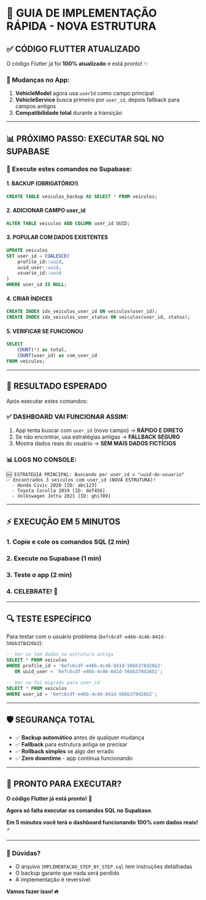# 🚀 GUIA DE IMPLEMENTAÇÃO RÁPIDA - NOVA ESTRUTURA

## ✅ **CÓDIGO FLUTTER ATUALIZADO**

O código Flutter já foi **100% atualizado** e está pronto! ✨

### **📱 Mudanças no App:**
1. **VehicleModel** agora usa `userId` como campo principal
2. **VehicleService** busca primeiro por `user_id`, depois fallback para campos antigos
3. **Compatibilidade total** durante a transição

---

## 📊 **PRÓXIMO PASSO: EXECUTAR SQL NO SUPABASE**

### **🔧 Execute estes comandos no Supabase:**

#### **1. BACKUP (OBRIGATÓRIO!)**
```sql
CREATE TABLE veiculos_backup AS SELECT * FROM veiculos;
```

#### **2. ADICIONAR CAMPO user_id**
```sql
ALTER TABLE veiculos ADD COLUMN user_id UUID;
```

#### **3. POPULAR COM DADOS EXISTENTES**
```sql
UPDATE veiculos 
SET user_id = COALESCE(
    profile_id::uuid, 
    uuid_user::uuid, 
    usuario_id::uuid
)
WHERE user_id IS NULL;
```

#### **4. CRIAR ÍNDICES**
```sql
CREATE INDEX idx_veiculos_user_id ON veiculos(user_id);
CREATE INDEX idx_veiculos_user_status ON veiculos(user_id, status);
```

#### **5. VERIFICAR SE FUNCIONOU**
```sql
SELECT 
    COUNT(*) as total,
    COUNT(user_id) as com_user_id
FROM veiculos;
```

---

## 🎯 **RESULTADO ESPERADO**

Após executar estes comandos:

### ✅ **DASHBOARD VAI FUNCIONAR ASSIM:**
1. App tenta buscar com `user_id` (novo campo) → **RÁPIDO E DIRETO**
2. Se não encontrar, usa estratégias antigas → **FALLBACK SEGURO**
3. Mostra dados reais do usuário → **SEM MAIS DADOS FICTÍCIOS**

### 📊 **LOGS NO CONSOLE:**
```
🆕 ESTRATÉGIA PRINCIPAL: Buscando por user_id = "uuid-do-usuario"
✅ Encontrados 3 veículos com user_id (NOVA ESTRUTURA)!
  - Honda Civic 2020 [ID: abc123]
  - Toyota Corolla 2019 [ID: def456]
  - Volkswagen Jetta 2021 [ID: ghi789]
```

---

## ⚡ **EXECUÇÃO EM 5 MINUTOS**

### **1. Copie e cole os comandos SQL** (2 min)
### **2. Execute no Supabase** (1 min)
### **3. Teste o app** (2 min)
### **4. CELEBRATE!** 🎉

---

## 🔍 **TESTE ESPECÍFICO**

Para testar com o usuário problema (`6efc6cdf-e46b-4c46-841d-56bb378d26b2`):

```sql
-- Ver se tem dados na estrutura antiga
SELECT * FROM veiculos 
WHERE profile_id = '6efc6cdf-e46b-4c46-841d-56bb378d26b2' 
   OR uuid_user = '6efc6cdf-e46b-4c46-841d-56bb378d26b2';

-- Ver se foi migrado para user_id
SELECT * FROM veiculos 
WHERE user_id = '6efc6cdf-e46b-4c46-841d-56bb378d26b2';
```

---

## 🛡️ **SEGURANÇA TOTAL**

- ✅ **Backup automático** antes de qualquer mudança
- ✅ **Fallback** para estrutura antiga se precisar
- ✅ **Rollback simples** se algo der errado
- ✅ **Zero downtime** - app continua funcionando

---

## 🎯 **PRONTO PARA EXECUTAR?**

**O código Flutter já está pronto!** 🚀

**Agora só falta executar os comandos SQL no Supabase.**

**Em 5 minutos você terá o dashboard funcionando 100% com dados reais!** ⚡

---

### 💬 **Dúvidas?**
- O arquivo `IMPLEMENTACAO_STEP_BY_STEP.sql` tem instruções detalhadas
- O backup garante que nada será perdido
- A implementação é reversível

**Vamos fazer isso! 🔥** 